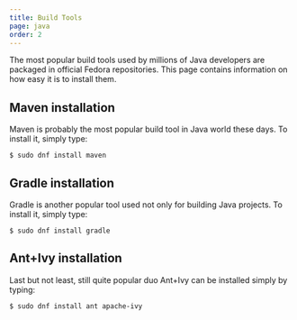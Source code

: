 ```yaml
---
title: Build Tools
page: java
order: 2
---
```

The most popular build tools used by millions of Java developers are packaged in official Fedora repositories. This page contains information on how easy it is to install them.

## Maven installation

Maven is probably the most popular build tool in Java world these days. To install it, simply type:

```
$ sudo dnf install maven
```

## Gradle installation

Gradle is another popular tool used not only for building Java projects. To install it, simply type:

```
$ sudo dnf install gradle
```

## Ant+Ivy installation

Last but not least, still quite popular duo Ant+Ivy can be installed simply by typing:

```
$ sudo dnf install ant apache-ivy
```

<!-- TODO: once content for Scala programming language is created, mention here that it's also possible to use SBT to build Java projects + link to corresponding Scala section. -->
